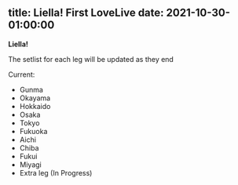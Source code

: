 title: Liella! First LoveLive
date: 2021-10-30-01:00:00
---

**Liella!**

The setlist for each leg will be updated as they end

Current:

* Gunma
* Okayama
* Hokkaido
* Osaka
* Tokyo
* Fukuoka
* Aichi
* Chiba 
* Fukui 
* Miyagi 
* Extra leg (In Progress) 
